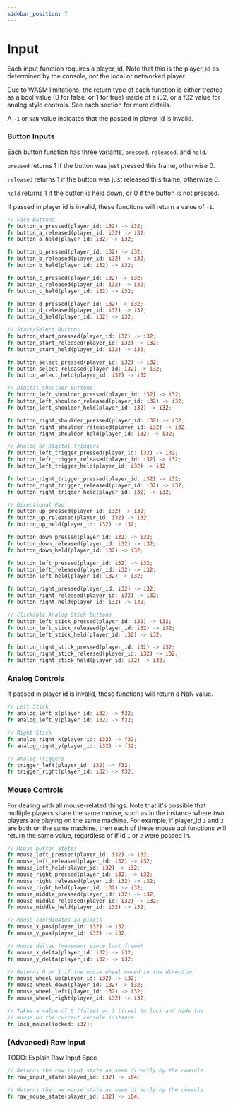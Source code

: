 ```yaml
---
sidebar_position: 7
---
```


# Input

Each input function requires a player_id. Note that this is the player_id as determined by the console, *not* the local or networked player.

Due to WASM limitations, the return type of each function is either treated as a bool value (0 for false, or 1 for true) inside of a i32, or a f32 value for analog style controls. See each section for more details.

A `-1` or `NaN` value indicates that the passed in player id is invalid.

### Button Inputs

Each button function has three variants, `pressed`, `released`, and `held`.

`pressed` returns 1 if the button was just pressed this frame, otherwise 0.

`released` returns 1 if the button was just released this frame, otherwize 0.

`held` returns 1 if the button is held down, or 0 if the button is not pressed.

If passed in player id is invalid, these functions will return a value of `-1`.


```rust title="Binary Input Api"
// Face Buttons
fn button_a_pressed(player_id: i32) -> i32;
fn button_a_released(player_id: i32) -> i32;
fn button_a_held(player_id: i32) -> i32;

fn button_b_pressed(player_id: i32) -> i32;
fn button_b_released(player_id: i32) -> i32;
fn button_b_held(player_id: i32) -> i32;

fn button_c_pressed(player_id: i32) -> i32;
fn button_c_released(player_id: i32) -> i32;
fn button_c_held(player_id: i32) -> i32;

fn button_d_pressed(player_id: i32) -> i32;
fn button_d_released(player_id: i32) -> i32;
fn button_d_held(player_id: i32) -> i32;

// Start/Select Buttons
fn button_start_pressed(player_id: i32) -> i32;
fn button_start_released(player_id: i32) -> i32;
fn button_start_held(player_id: i32) -> i32;

fn button_select_pressed(player_id: i32) -> i32;
fn button_select_released(player_id: i32) -> i32;
fn button_select_held(player_id: i32) -> i32;

// Digital Shoulder Buttons
fn button_left_shoulder_pressed(player_id: i32) -> i32;
fn button_left_shoulder_released(player_id: i32) -> i32;
fn button_left_shoulder_held(player_id: i32) -> i32;

fn button_right_shoulder_pressed(player_id: i32) -> i32;
fn button_right_shoulder_released(player_id: i32) -> i32;
fn button_right_shoulder_held(player_id: i32) -> i32;

// Analog or Digital Triggers
fn button_left_trigger_pressed(player_id: i32) -> i32;
fn button_left_trigger_released(player_id: i32) -> i32;
fn button_left_trigger_held(player_id: i32) -> i32;

fn button_right_trigger_pressed(player_id: i32) -> i32;
fn button_right_trigger_released(player_id: i32) -> i32;
fn button_right_trigger_held(player_id: i32) -> i32;

// Directional Pad
fn button_up_pressed(player_id: i32) -> i32;
fn button_up_released(player_id: i32) -> i32;
fn button_up_held(player_id: i32) -> i32;

fn button_down_pressed(player_id: i32) -> i32;
fn button_down_released(player_id: i32) -> i32;
fn button_down_held(player_id: i32) -> i32;

fn button_left_pressed(player_id: i32) -> i32;
fn button_left_released(player_id: i32) -> i32;
fn button_left_held(player_id: i32) -> i32;

fn button_right_pressed(player_id: i32) -> i32;
fn button_right_released(player_id: i32) -> i32;
fn button_right_held(player_id: i32) -> i32;

// Clickable Analog Stick Buttons
fn button_left_stick_pressed(player_id: i32) -> i32;
fn button_left_stick_released(player_id: i32) -> i32;
fn button_left_stick_held(player_id: i32) -> i32;

fn button_right_stick_pressed(player_id: i32) -> i32;
fn button_right_stick_released(player_id: i32) -> i32;
fn button_right_stick_held(player_id: i32) -> i32;
```

### Analog Controls

If passed in player id is invalid, these functions will return a NaN value.

```rust title="Analog Input Api"
// Left Stick
fn analog_left_x(player_id: i32) -> f32;
fn analog_left_y(player_id: i32) -> f32;

// Right Stick
fn analog_right_x(player_id: i32) -> f32;
fn analog_right_y(player_id: i32) -> f32;

// Analog Triggers
fn trigger_left(player_id: i32) -> f32;
fn trigger_right(player_id: i32) -> f32;
```

### Mouse Controls

For dealing with all mouse-related things. Note that it's possible that multiple players share the same mouse, such as in the instance where two players are playing on the same machine. For example, if player_id `1` and `2` are both on the same machine, then each of these mouse api functions will return the same value, regardless of if id `1` or `2` were passed in.

```rust title="Mouse Input Api"
// Mouse button states
fn mouse_left_pressed(player_id: i32) -> i32;
fn mouse_left_released(player_id: i32) -> i32;
fn mouse_left_held(player_id: i32) -> i32;
fn mouse_right_pressed(player_id: i32) -> i32;
fn mouse_right_released(player_id: i32) -> i32;
fn mouse_right_held(player_id: i32) -> i32;
fn mouse_middle_pressed(player_id: i32) -> i32;
fn mouse_middle_released(player_id: i32) -> i32;
fn mouse_middle_held(player_id: i32) -> i32;

// Mouse coordinates in pixels
fn mouse_x_pos(player_id: i32) -> i32;
fn mouse_y_pos(player_id: i32) -> i32;

// Mouse deltas (movement since last frame)
fn mouse_x_delta(player_id: i32) -> i32;
fn mouse_y_delta(player_id: i32) -> i32;

// Returns 0 or 1 if the mouse wheel moved in the direction
fn mouse_wheel_up(player_id: i32) -> i32;
fn mouse_wheel_down(player_id: i32) -> i32;
fn mouse_wheel_left(player_id: i32) -> i32;
fn mouse_wheel_right(player_id: i32) -> i32;

// Takes a value of 0 (false) or 1 (true) to lock and hide the
// mouse on the current console instance
fn lock_mouse(locked: i32);
```

### (Advanced) Raw Input

TODO: Explain Raw Input Spec

```rust
// Returns the raw input state as seen directly by the console.
fn raw_input_state(played_id: i32) -> i64;

// Returns the raw mouse state as seen directly by the console.
fn raw_mouse_state(player_id: i32) -> i64;
```